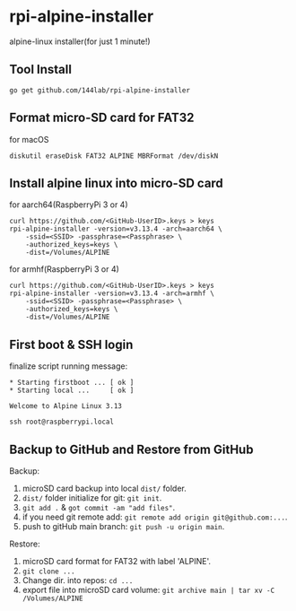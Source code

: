 # rpi-alpine-installer

alpine-linux installer(for just 1 minute!)

## Tool Install

```
go get github.com/144lab/rpi-alpine-installer
```

## Format micro-SD card for FAT32

for macOS

```
diskutil eraseDisk FAT32 ALPINE MBRFormat /dev/diskN
```

## Install alpine linux into micro-SD card

for aarch64(RaspberryPi 3 or 4)

```shell
curl https://github.com/<GitHub-UserID>.keys > keys
rpi-alpine-installer -version=v3.13.4 -arch=aarch64 \
	-ssid=<SSID> -passphrase=<Passphrase> \
	-authorized_keys=keys \
	-dist=/Volumes/ALPINE
```

for armhf(RaspberryPi 3 or 4)

```shell
curl https://github.com/<GitHub-UserID>.keys > keys
rpi-alpine-installer -version=v3.13.4 -arch=armhf \
	-ssid=<SSID> -passphrase=<Passphrase> \
	-authorized_keys=keys \
	-dist=/Volumes/ALPINE
```

## First boot & SSH login

finalize script running message:

```
* Starting firstboot ... [ ok ]
* Starting local ...     [ ok ]

Welcome to Alpine Linux 3.13
```

```
ssh root@raspberrypi.local
```

## Backup to GitHub and Restore from GitHub

Backup:

1. microSD card backup into local `dist/` folder.
2. `dist/` folder initialize for git: `git init`.
3. `git add .` & `got commit -am "add files"`.
4. if you need git remote add: `git remote add origin git@github.com:...`.
5. push to gitHub main branch: `git push -u origin main`.

Restore:

1. microSD card format for FAT32 with label 'ALPINE'.
2. `git clone ...`
3. Change dir. into repos: `cd ...`
4. export file into microSD card volume: `git archive main | tar xv -C /Volumes/ALPINE`
